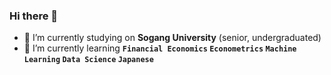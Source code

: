 ### Hi there 👋

- 🔭 I’m currently studying on **Sogang University** (senior, undergraduated)
- 🌱 I’m currently learning **`Financial Economics` `Econometrics` `Machine Learning` `Data Science` `Japanese`**
  
